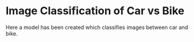 # Image Classification of Car vs Bike
Here a model has been created which classifies images between car and bike.
